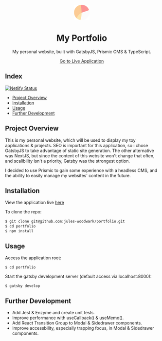 <p align="center">
  <img src="https://github.com/jules-woodwark/portfolio/blob/main/src/media/images/icon.svg" alt="My Website Logo" width="50"/>
</p>

<h1 align="center">My Portfolio</h1>

<p align="center">
  My personal website, built with GatsbyJS, Prismic CMS & TypeScript.
</p>

<p align="center">
  <a href="https://juleswoodwark.dev/">Go to Live Application</a>
</p>

## Index

[![Netlify Status](https://api.netlify.com/api/v1/badges/11669a04-1a3a-4f8e-8a87-3c44fa3566b3/deploy-status)](https://app.netlify.com/sites/juleswoodwarkdev/deploys)


  - [Project Overview](#project-overview)
  - [Installation](#installation)
  - [Usage](#usage)
  - [Further Development](#further-development)

## Project Overview
This is my personal website, which will be used to display my toy applications & projects. SEO is important for this application, so i chose GatsbyJS to take advantage of static site generation. The other alternative was NextJS, but since the content of this website won't change that often, and scalibility isn't a priority, Gatsby was the strongest option.

I decided to use Prismic to gain some experience with a headless CMS, and the ability to easily manage my websites' content in the future.

## Installation

View the application live [here](https://juleswoodwark.dev/)

To clone the repo:

    $ git clone git@github.com:jules-woodwark/portfolio.git
    $ cd portfolio
    $ npm install

## Usage

Access the application root:

    $ cd portfolio

Start the gatsby development server (default access via localhost:8000):

    $ gatsby develop

## Further Development

- Add Jest & Enzyme and create unit tests.
- Improve performance with useCallback() & useMemo().
- Add React Transition Group to Modal & Sidedrawer components.
- Improve accessbility, especially trapping focus, in Modal & Sidedrawer components.
